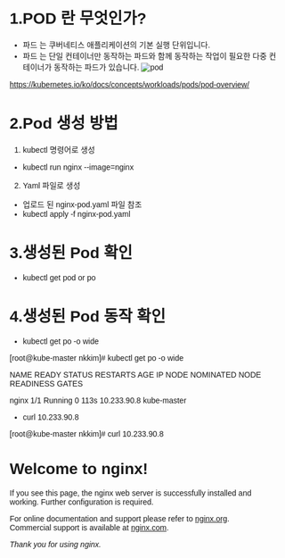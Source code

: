 # 1.POD 란 무엇인가?
- 파드 는 쿠버네티스 애플리케이션의 기본 실행 단위입니다.
- 파드 는 단일 컨테이너만 동작하는 파드와 함께 동작하는 작업이 필요한 다중 컨테이너가 동작하는 파드가 있습니다.
![pod](https://d33wubrfki0l68.cloudfront.net/fe03f68d8ede9815184852ca2a4fd30325e5d15a/98064/docs/tutorials/kubernetes-basics/public/images/module_03_pods.svg "pod")

https://kubernetes.io/ko/docs/concepts/workloads/pods/pod-overview/

# 2.Pod 생성 방법 
1) kubectl 명령어로 생성
  - kubectl run nginx --image=nginx 
   
2) Yaml 파일로 생성
  - 업로드 된 nginx-pod.yaml 파일 참조
  - kubectl apply -f nginx-pod.yaml 
  
# 3.생성된 Pod 확인
- kubectl get pod or po

# 4.생성된 Pod 동작 확인
- kubectl get po -o wide 

[root@kube-master nkkim]# kubectl get po  -o wide

NAME    READY   STATUS    RESTARTS   AGE    IP            NODE          NOMINATED NODE   READINESS GATES

nginx   1/1     Running   0          113s   10.233.90.8   kube-master   <none>           <none>

- curl 10.233.90.8 

[root@kube-master nkkim]# curl 10.233.90.8

<!DOCTYPE html>
<html>
<head>
<title>Welcome to nginx!</title>
<style>
    body {
        width: 35em;
        margin: 0 auto;
        font-family: Tahoma, Verdana, Arial, sans-serif;
    }
</style>
</head>
<body>
<h1>Welcome to nginx!</h1>
<p>If you see this page, the nginx web server is successfully installed and
working. Further configuration is required.</p>

<p>For online documentation and support please refer to
<a href="http://nginx.org/">nginx.org</a>.<br/>
Commercial support is available at
<a href="http://nginx.com/">nginx.com</a>.</p>

<p><em>Thank you for using nginx.</em></p>
</body>
</html>
